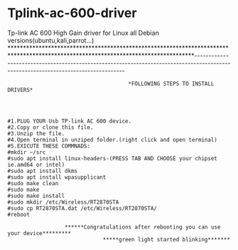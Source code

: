 # Tplink-ac-600-driver
Tp-link AC 600 High Gain driver for Linux all Debian versions(ubuntu,kali,parrot...)
***********************************************************************************************************************************-----------------------------------------------------------------------------------------------------------------------------------
                                          
                                          
                                          
                                          *FOLLOWING STEPS TO INSTALL DRIVERS*
                                          
                                          
                                          
                                          
    #1.PLUG YOUR Usb TP-link AC 600 device.
    #2.Copy or clone this file.
    #3.Unzip the file.
    #4.Open terminal in unziped folder.(right click and open terminal)
    #5.EXICUTE THESE COMMNADS: 
    #mkdir ~/src
    #sudo apt install linux-headers-(PRESS TAB AND CHOOSE your chipset ie.amd64 or intel)
    #sudo apt install dkms
    #sudo apt install wpasupplicant
    #sudo make clean
    #sudo make
    #sudo make install
    #sudo mkdir /etc/Wireless/RT2870STA
    #sudo cp RT2870STA.dat /etc/Wireless/RT2870STA/
    #reboot

                      ******Congratulations after rebooting you can use your device*********
                                  *****green light started blinking*******
